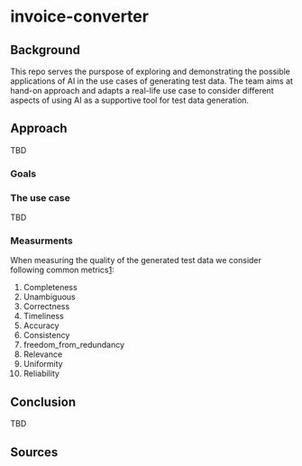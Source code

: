 # invoice-converter
## Background
This repo serves the purspose of exploring and demonstrating the possible applications of AI in the use cases of generating test data. The team aims at hand-on approach and adapts a real-life use case to consider different aspects of using AI as a supportive tool for test data generation.

## Approach
TBD
### Goals

### The use case
TBD
### Measurments
When measuring the quality of the generated test data we consider following common metrics[1]:

1. Completeness
2. Unambiguous
3. Correctness
4. Timeliness
5. Accuracy
6. Consistency
7. freedom_from_redundancy
8. Relevance
9. Uniformity
10. Reliability
    
## Conclusion
TBD

## Sources
[1]: https://quality.nfdi4ing.de/en/latest/general_quality/general_quality.html


